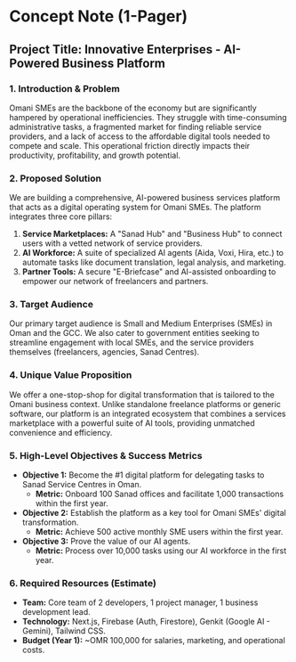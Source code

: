 
# Concept Note (1-Pager)

## Project Title: Innovative Enterprises - AI-Powered Business Platform

### 1. Introduction & Problem
Omani SMEs are the backbone of the economy but are significantly hampered by operational inefficiencies. They struggle with time-consuming administrative tasks, a fragmented market for finding reliable service providers, and a lack of access to the affordable digital tools needed to compete and scale. This operational friction directly impacts their productivity, profitability, and growth potential.

### 2. Proposed Solution
We are building a comprehensive, AI-powered business services platform that acts as a digital operating system for Omani SMEs. The platform integrates three core pillars:
1.  **Service Marketplaces:** A "Sanad Hub" and "Business Hub" to connect users with a vetted network of service providers.
2.  **AI Workforce:** A suite of specialized AI agents (Aida, Voxi, Hira, etc.) to automate tasks like document translation, legal analysis, and marketing.
3.  **Partner Tools:** A secure "E-Briefcase" and AI-assisted onboarding to empower our network of freelancers and partners.

### 3. Target Audience
Our primary target audience is Small and Medium Enterprises (SMEs) in Oman and the GCC. We also cater to government entities seeking to streamline engagement with local SMEs, and the service providers themselves (freelancers, agencies, Sanad Centres).

### 4. Unique Value Proposition
We offer a one-stop-shop for digital transformation that is tailored to the Omani business context. Unlike standalone freelance platforms or generic software, our platform is an integrated ecosystem that combines a services marketplace with a powerful suite of AI tools, providing unmatched convenience and efficiency.

### 5. High-Level Objectives & Success Metrics
- **Objective 1:** Become the #1 digital platform for delegating tasks to Sanad Service Centres in Oman.
  - **Metric:** Onboard 100 Sanad offices and facilitate 1,000 transactions within the first year.
- **Objective 2:** Establish the platform as a key tool for Omani SMEs' digital transformation.
  - **Metric:** Achieve 500 active monthly SME users within the first year.
- **Objective 3:** Prove the value of our AI agents.
  - **Metric:** Process over 10,000 tasks using our AI workforce in the first year.

### 6. Required Resources (Estimate)
- **Team:** Core team of 2 developers, 1 project manager, 1 business development lead.
- **Technology:** Next.js, Firebase (Auth, Firestore), Genkit (Google AI - Gemini), Tailwind CSS.
- **Budget (Year 1):** ~OMR 100,000 for salaries, marketing, and operational costs.